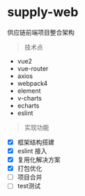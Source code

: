 # supply-web
供应链前端项目整合架构

> 技术点

* vue2
* vue-router
* axios
* webpack4
* element
* v-charts
* echarts
* eslint

> 实现功能

- [x] 框架结构搭建
- [x] eslint 接入
- [x] 复用化解决方案
- [x] 打包优化
- [ ] 项目合并
- [ ] test测试
